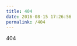 ```yaml
---
title: 404
date: 2016-08-15 17:26:56
permalink: /404
---
```


<style>
    .body {
        box-shadow: none;
    }
</style>
<div class="b404">
    404
</div>  